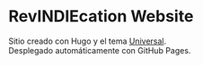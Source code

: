 # RevINDIEcation Website

Sitio creado con Hugo y el tema [Universal](https://github.com/devcows/hugo-universal-theme).  
Desplegado automáticamente con GitHub Pages.
